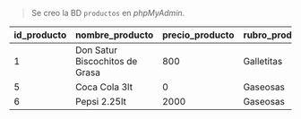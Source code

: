 > Se creo la BD `productos` en *phpMyAdmin*.

|id_producto|        nombre_producto       |precio_producto|rubro_producto|stock_producto|
|-----------|------------------------------|---------------|--------------|--------------|
|     1     |Don Satur Biscochitos de Grasa|      800      |  Galletitas  |      100     |
|     5     |         Coca Cola 3lt        |       0       |   Gaseosas   |       0      |
|     6     |         Pepsi 2.25lt         |      2000     |   Gaseosas   |      60      |